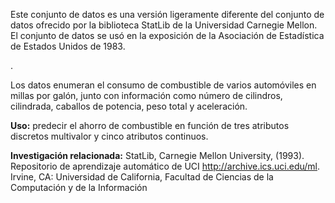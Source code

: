 Este conjunto de datos es una versión ligeramente diferente del conjunto de datos ofrecido por la biblioteca StatLib de la Universidad Carnegie Mellon. El conjunto de datos se usó en la exposición de la Asociación de Estadística de Estados Unidos de 1983.<p>. </p>Los datos enumeran el consumo de combustible de varios automóviles en millas por galón, junto con información como número de cilindros, cilindrada, caballos de potencia, peso total y aceleración.<p> </p><b>Uso:</b> predecir el ahorro de combustible en función de tres atributos discretos multivalor y cinco atributos continuos. <p> </p><b>Investigación relacionada:</b> StatLib, Carnegie Mellon University, (1993). Repositorio de aprendizaje automático de UCI <a href="http://archive.ics.uci.edu/ml">http://archive.ics.uci.edu/ml</a>. Irvine, CA: Universidad de California, Facultad de Ciencias de la Computación y de la Información

<!---HONumber=August15_HO6-->